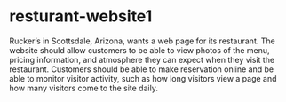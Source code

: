 # resturant-website1
 Rucker’s in Scottsdale, Arizona, wants a web page for its restaurant. The website should allow customers to be able to view photos of the menu, pricing information, and atmosphere they can expect when they visit the restaurant. Customers should be able to make reservation online and be able to monitor visitor activity, such as how long visitors view a page and how many visitors come to the site daily. 
